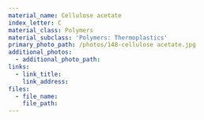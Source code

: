 ```yaml
---
material_name: Cellulose acetate
index_letter: C
material_class: Polymers
material_subclass: 'Polymers: Thermoplastics'
primary_photo_path: /photos/148-cellulose acetate.jpg
additional_photos:
  - additional_photo_path:
links:
  - link_title:
    link_address:
files:
  - file_name:
    file_path:
---
```



